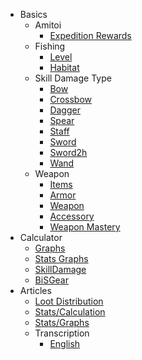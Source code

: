 <!-- _sidebar.md -->

- Basics
    - Amitoi
        - [Expedition Rewards](doll/expeditionRewards)
    - Fishing
        - [Level](fish/Level)
        - [Habitat](fish/Info)
    - Skill Damage Type
        - [Bow](weapon/skills/Bow)
        - [Crossbow](weapon/skills/Crossbow)
        - [Dagger](weapon/skills/Dagger)
        - [Spear](weapon/skills/Spear)
        - [Staff](weapon/skills/Staff)
        - [Sword](weapon/skills/Sword)
        - [Sword2h](weapon/skills/Sword2h)
        - [Wand](weapon/skills/Wand)
    - Weapon
        - [Items](weapon/items)
        - [Armor](weapon/items/Armor.md)
        - [Weapon](weapon/items/Weapon.md)
        - [Accessory](weapon/items/Accessory.md)
        - [Weapon Mastery](weapon/mLevel)
- Calculator
    - [Graphs](calculator/gain.md)
    - [Stats Graphs](calculator/stats.md)
    - [SkillDamage](calculator/dd_calc.md)
    - [BiSGear](calculator/gear_dd_calc.md)
- Articles
    - [Loot Distribution](Articles/lootdist)
    - [Stats/Calculation](Articles/stats)
    - [Stats/Graphs](Articles/statsGraphs)
    - Transcription
        - [English](Articles/transcription_output_english)